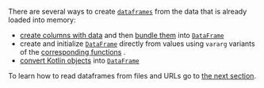 [//]: # (title: Create)
<show-structure depth="3"/>
<!---IMPORT org.jetbrains.kotlinx.dataframe.samples.api.Create-->

There are several ways to create [`dataframes`](DataFrame.md) from the data that is already loaded into memory:
* [create columns with data](createColumn.md) and then [bundle them](createDataFrame.md) into [`DataFrame`](DataFrame.md)
* create and initialize [`DataFrame`](DataFrame.md) directly from values using `vararg` variants of the [corresponding functions](createDataFrame.md) .
* [convert Kotlin objects](createDataFrame.md#todataframe) into [`DataFrame`](DataFrame.md) 

To learn how to read dataframes from files and URLs go to [the next section](read.md).
